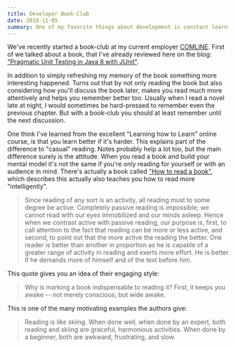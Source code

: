 ```yaml
---
title: Developer Book-Club
date: 2018-11-05
summary: One of my favorite things about development is constant learning.  Usually, your whole task consists of figuring out how to get something to work. Afterward, it would be easy to write down the exact same thing once again. Often it's enough to just mill on the problem or consult StackOverflow a couple of times. But to really get into a new subject you have to go deeper. For this I still really like books. Fortunately, I've found a few colleagues that follow the same out-of-time idea. We are conducting a book club regularly where we discuss mostly technical books among ourselves. Reading for a group like this is very different from reading for yourself...
---
```

We've recently started a book-club at my current employer [COMLINE](https://comline-se.de). First of we talked about a book, that I've already reviewed here on the blog: ["Pragmatic Unit Testing in Java 8 with JUnit"](/put-unit-testing-for-pragmatics).

In addition to simply refreshing my memory of the book something more interesting happened. Turns out that by not only reading the book but also considering how you'll discuss the book later, makes you read much more attentively and helps you remember better too. Usually when I read a novel late at night, I would sometimes be hard-pressed to remember even the previous chapter. But with a book-club you should at least remember until the next discussion.

One think I've learned from the excellent "Learning how to Learn" online course, is that you learn better if it's harder. This explains part of the difference to "casual" reading. Notes probably help a lot too, but the main difference surely is the attitude. When you read a book and build your mental model it's not the same if you're only reading for yourself or with an audience in mind. There's actually a book called ["How to read a book"](https://www.amazon.com/dp/B004PYDAPE/), which describes this actually also teaches you how to read more "intelligently".

> Since reading of any sort is an activity, all reading must to some degree be active. Completely passive reading is impossible; we cannot read with our eyes immobilized and our minds asleep. Hence when we contrast active with passive reading, our purpose is, first, to call attention to the fact that reading can be more or less active, and second, to point out that the more active the reading the better. One reader is better than another in proportion as he is capable of a greater range of activity in reading and exerts more effort. He is better if he demands more of himself and of the text before him.

This quote gives you an idea of their engaging style:

> Why is marking a book indispensable to reading it? First, it keeps you awake -- not merely conscious, but wide awake.

This is one of the many motivating examples the authors give:

> Reading is like skiing. When done well, when done by an expert, both reading and skiing are graceful, harmonious activities. When done by a beginner, both are awkward, frustrating, and slow.
